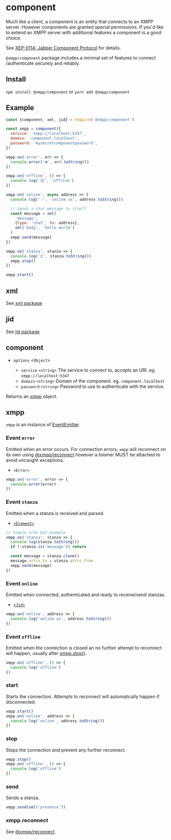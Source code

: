 # component

Much like a client, a component is an entity that connects to an XMPP server.
However components are granted special permissions. If you'd like to extend an
XMPP server with additional features a component is a good choice.

See [XEP-0114: Jabber Component Protocol](https://xmpp.org/extensions/xep-0114.html) for details.

`@xmpp/component` package includes a minimal set of features to connect /authenticate securely and reliably.

## Install

`npm install @xmpp/component` or `yarn add @xmpp/component`

## Example

```js
const {component, xml, jid} = require('@xmpp/component')

const xmpp = component({
  service: 'xmpp://localhost:5347',
  domain: 'component.localhost',
  password: 'mysecretcomponentpassword',
})

xmpp.on('error', err => {
  console.error('❌', err.toString())
})

xmpp.on('offline', () => {
  console.log('🛈', 'offline')
})

xmpp.on('online', async address => {
  console.log('🗸', 'online as', address.toString())

  // Sends a chat message to itself
  const message = xml(
    'message',
    {type: 'chat', to: address},
    xml('body', 'hello world')
  )
  xmpp.send(message)
})

xmpp.on('stanza', stanza => {
  console.log('⮈', stanza.toString())
  xmpp.stop()
})

xmpp.start()
```

## xml

See [xml package](/packages/xml)

## jid

See [jid package](/packages/jid)

## component

- `options` <`Object`>

  - `service` `<string>` The service to connect to, accepts an URI. eg. `xmpp://localhost:5347`
  - `domain` `<string>` Domain of the component. eg. `component.localhost`
  - `password` `<string>` Password to use to authenticate with the service.

Returns an [xmpp](#xmpp) object.

## xmpp

`xmpp` is an instance of [EventEmitter](https://nodejs.org/api/events.html).

### Event `error`

Emitted when an error occurs. For connection errors, `xmpp` will reconnect on its own using [@xmpp/reconnect](/packages/reconnect) however a listener MUST be attached to avoid uncaught exceptions.

- `<Error>`

```js
xmpp.on('error', error => {
  console.error(error)
})
```

### Event `stanza`

Emitted when a stanza is received and parsed.

- [`<Element>`](/packages/xml)

```js
// Simple echo bot example
xmpp.on('stanza', stanza => {
  console.log(stanza.toString())
  if (!stanza.is('message')) return

  const message = stanza.clone()
  message.attrs.to = stanza.attrs.from
  xmpp.send(message)
})
```

### Event `online`

Emitted when connected, authenticated and ready to receive/send stanzas.

- [`<Jid>`](/packages/jid)

```js
xmpp.on('online', address => {
  console.log('online as', address.toString())
})
```

### Event `offline`

Emitted when the connection is closed an no further attempt to reconnect will happen, usually after [xmpp.stop()](#xmpp.stop).

```js
xmpp.on('offline', () => {
  console.log('offline')
})
```

### start

Starts the connection. Attempts to reconnect will automatically happen if disconnected.

```js
xmpp.start()
xmpp.on('online', address => {
  console.log('online', address.toString())
})
```

### stop

Stops the connection and prevent any further reconnect.

```js
xmpp.stop()
xmpp.on('offline', () => {
  console.log('offline')
})
```

### send

Sends a stanza.

```js
xmpp.send(xml('presence'))
```

### xmpp.reconnect

See [@xmpp/reconnect](/packages/reconnect).
